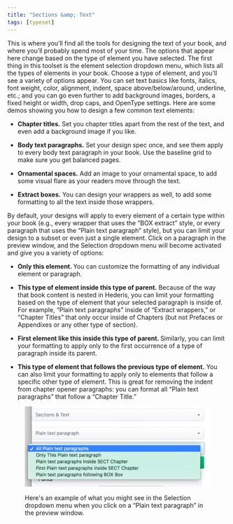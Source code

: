 ```yaml
---
title: "Sections &amp; Text"
tags: [typeset]
---
```

 
<html><body><section data-type="chapter" class="hsecchapter" data-hederis-type="hsecchapter" id="typeset-text-design" data-pi-attrs="id: typeset-text-design; data-tags: typeset;" role="doc-chapter" data-tags="typeset" data-author-name=" " data-book-title=" " title="Sections &amp;amp; Text"><p class="hblkp" data-hederis-type="hblkp" id="p2f6p1OKe">This is where you&#8217;ll find all the tools for designing the text of your book, and where you&#8217;ll probably spend most of your time. The options that appear here change based on the type of element you have selected. The first thing in this toolset is the element selection dropdown menu, which lists all the types of elements in your book. Choose a type of element, and you&#8217;ll see a variety of options appear. You can set text basics like fonts, italics, font weight, color, alignment, indent, space above/below/around, underline, etc.; and you can go even further to add background images, borders, a fixed height or width, drop caps, and OpenType settings. Here are some demos showing you how to design a few common text elements:</p><ul class="hwprbulletlist" data-hederis-type="hwprbulletlist" id="pFDUJREAf"><li class="hblkuli" data-hederis-type="hblkuli" id="liCeFSag6c"><p class="hblkuli" data-hederis-type="hblklip" id="p3pn0Jf7q"><strong data-hederis-type="hspanstrong" id="pIgWDrikK">Chapter titles.</strong> Set you chapter titles apart from the rest of the text, and even add a background image if you like.</p></li><li class="hblkuli" data-hederis-type="hblkuli" id="liDFdGmS1V"><p class="hblkuli" data-hederis-type="hblklip" id="phs9IwzbD"><strong class="hspanstrong" data-hederis-type="hspanstrong" id="pHg2YiTRG">Body text paragraphs.</strong> Set your design spec once, and see them apply to every body text paragraph in your book. Use the baseline grid to make sure you get balanced pages.</p></li><li class="hblkuli" data-hederis-type="hblkuli" id="li4ycBeyIw"><p class="hblkuli" data-hederis-type="hblklip" id="pWs8js7Jz"><strong class="hspanstrong" data-hederis-type="hspanstrong" id="pGGKrkKXF">Ornamental spaces.</strong> Add an image to your ornamental space, to add some visual flare as your readers move through the text.</p></li><li class="hblkuli" data-hederis-type="hblkuli" id="liEW3Ugena"><p class="hblkuli" data-hederis-type="hblklip" id="pCCU2z5Ul"><strong class="hspanstrong" data-hederis-type="hspanstrong" id="pNAVmVbnw">Extract boxes.</strong> You can design your wrappers as well, to add some formatting to all the text inside those wrappers.</p></li></ul><p class="hblkp" data-hederis-type="hblkp" id="pPGsHacd1">By default, your designs will apply to every element of a certain type within your book (e.g., every wrapper that uses the &#8220;BOX extract&#8221; style, or every paragraph that uses the &#8220;Plain text paragraph&#8221; style), but you can limit your design to a subset or even just a single element. Click on a paragraph in the preview window, and the Selection dropdown menu will become activated and give you a variety of options:</p><ul class="hwprbulletlist" data-hederis-type="hwprbulletlist" id="pPKgkSlLx"><li class="hblkuli" data-hederis-type="hblkuli" id="lidzXsBcGx"><p class="hblkuli" data-hederis-type="hblklip" id="pYheFZOji"><strong class="hspanstrong" data-hederis-type="hspanstrong" id="pkGb5kMnT">Only this element. </strong>You can customize the formatting of any individual element or paragraph.</p></li><li class="hblkuli" data-hederis-type="hblkuli" id="liSe7Vzb2x"><p class="hblkuli" data-hederis-type="hblklip" id="pSKtjMhDc"><strong class="hspanstrong" data-hederis-type="hspanstrong" id="pME6QMJ90">This type of element inside this type of parent.</strong> Because of the way that book content is nested in Hederis, you can limit your formatting based on the type of element that your selected paragraph is inside of. For example, &#8220;Plain text paragraphs&#8221; inside of &#8220;Extract wrappers,&#8221; or &#8220;Chapter Titles&#8221; that only occur inside of Chapters (but not Prefaces or Appendixes or any other type of section).</p></li><li class="hblkuli" data-hederis-type="hblkuli" id="lisl76qVWq"><p class="hblkuli" data-hederis-type="hblklip" id="pQoIIOZ9m"><strong class="hspanstrong" data-hederis-type="hspanstrong" id="pi1IRAdTg">First element like this inside this type of parent. </strong>Similarly, you can limit your formatting to apply only to the first occurrence of a type of paragraph inside its parent.</p></li><li class="hblkuli" data-hederis-type="hblkuli" id="lim16NtPXZ"><p class="hblkuli" data-hederis-type="hblklip" id="pEX5J3OI6"><strong class="hspanstrong" data-hederis-type="hspanstrong" id="pQpna3mwy">This type of element that follows the previous type of element.</strong> You can also limit your formatting to apply only to elements that follow a specific other type of element. This is great for removing the indent from chapter opener paragraphs: you can format all &#8220;Plain text paragraphs&#8221; that follow a &#8220;Chapter Title.&#8221;</p></li></ul><figure class="hwprfig" data-hederis-type="hwprfig" id="pQc9NkrQU"><img data-hederis-type="hblkimg" class="hblkimg" id="p9NwsLrcq" src="/images/subselectors.png" data-img-src="/images/subselectors.png"/><p class="hblkcaption" data-hederis-type="hblkcaption" id="pZJ01kT59">Here's an example of what you might see in the Selection dropdown menu when you click on a &#8220;Plain text paragraph&#8221; in the preview window.</p></figure></section></body></html>
